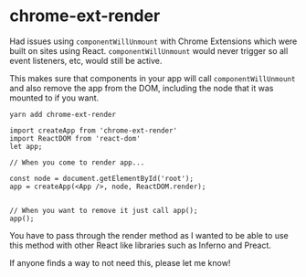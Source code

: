 # chrome-ext-render

Had issues using `componentWillUnmount` with Chrome Extensions which were built on sites using React. `componentWillUnmount` would never trigger so all event listeners, etc, would still be active.

This makes sure that components in your app will call `componentWillUnmount` and also remove the app from the DOM, including the node that it was mounted to if you want.

```
yarn add chrome-ext-render
```

```
import createApp from 'chrome-ext-render'
import ReactDOM from 'react-dom'
let app;

// When you come to render app...

const node = document.getElementById('root');
app = createApp(<App />, node, ReactDOM.render);


// When you want to remove it just call app();
app();
```

You have to pass through the render method as I wanted to be able to use this method with other React like libraries such as Inferno and Preact.

If anyone finds a way to not need this, please let me know!

